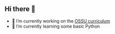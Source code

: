 ## Hi there 👋

<!--
**rBttuTwU2P/rBttuTwU2P** is a ✨ _special_ ✨ repository because its `README.md` (this file) appears on your GitHub profile.
-->

- 🔭 I’m currently working on the [OSSU curriculum](https://github.com/ossu/computer-science)
- 🌱 I’m currently learning some basic Python
